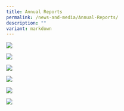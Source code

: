 ```yaml
---
title: Annual Reports
permalink: /news-and-media/Annual-Reports/
description: ""
variant: markdown
---
```

<a href="https://drive.google.com/file/d/1Uss4yDGqdZ7z4EucPiJhCRBO68OncWWq/view?usp=drive_link">![](/images/2024_annual_report.jpg)</a>
	
<a href="https://drive.google.com/file/d/1LgPlotin4eZ5h-Gsd-bXUUmM79XjuNen/view?usp=sharing">![](/images/2023%20annual%20report.jpg)</a>
	
<a href="https://drive.google.com/file/d/18BrdI3j9kqpl-_YUj-HRuK-7UBFXQxcm/view?usp=sharing">![](/images/2022%20%20.jpg)</a>
	
<a href="https://drive.google.com/file/d/1NsYJxiO2W19-YA0pl6YgiH8C8gVb0khY/view?usp=sharing">![](/images/2021%20Annual%20Report.png)</a>
	
<a href="https://drive.google.com/file/d/1roBlWgsmuQgh0GKkZDY4quHWYxvtE963/view?usp=sharing">![](/images/2020.jpg)</a>

<a href="https://drive.google.com/file/d/1eide1EiSAT2_PwMTyDrfe5nJ0_PVtkdJ/view?usp=sharing">![](/images/2019.jpg)</a>
